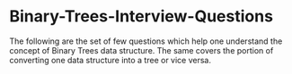 # Binary-Trees-Interview-Questions
The following are the set of few questions which help one understand the concept of Binary Trees data structure. The same covers the portion of converting one data structure into a tree or vice versa.
